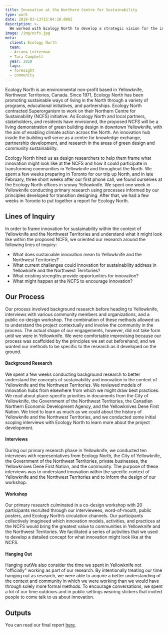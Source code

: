 ```yaml
---
title: Innovation at the Northern Centre for Sustainability
type: work
date: 2019-03-13T15:04:10.000Z
description: >-
  We worked with Ecology North to develop a strategic vision for the innovation hub at their proposed Northern Centre for Sustainability.
image: /img/ncfs.jpg
meta:
  client: Ecology North
  team:
  - Ariana Lutterman
  - Tara Campbell
  year: 2019
  tags:
  - foresight
  - community
---
```


Ecology North is an environmental non-profit based in Yellowknife, Northwest Territories, Canada. Since 1971, Ecology North has been promoting sustainable ways of living  in the North through a variety of programs, educational initiatives, and partnerships. Ecology North contracted Superorganism to work on their Northern  Centre  for  Sustainability (NCFS) initiative. As Ecology North and local partners, stakeholders, and residents have envisioned, the proposed NCFS will be a living demonstration of green building design in downtown Yellowknife, with the aim of enabling climate action across the North. An innovation hub inside the building will serve as a centre for  knowledge exchange, partnership development, and research in the areas of green design and community sustainability.

Ecology North hired us as design researchers to help them frame what innovation might look like at the NCFS and how it could participate in transforming communities in Yellowknife and throughout the North. We spent a few weeks preparing in Toronto for our trip up North, and in late February, three short weeks after our first phone call, we found ourselves at the Ecology North offices in snowy Yellowknife. We spent one week in Yellowknife conducting primary research using processes informed by our principles developed for transition designing. After that, we had a few weeks in Toronto to put together a report for Ecology North.

## Lines of Inquiry

In   order   to   frame   innovation   for   sustainability   within the context of Yellowknife and the Northwest Territories  and  understand  what  it  might  look  like  within the proposed NCFS, we oriented our research around the following lines of inquiry:

- What does sustainable innovation mean to Yellowknife and the Northwest Territories?
- What current challenges could innovation for sustainability address in Yellowknife and the Northwest Territories?
- What existing strengths provide opportunities for innovation?
- What might happen at the NCFS to encourage innovation?

## Our Process

Our process involved background research before heading to Yellowknife, interviews with various community members and organizations, and a public co-design workshop. The combination of these methods allowed us to understand the project contextually and involve the community in the process. The actual shape of our engagements, however, did not take form until we were in Yellowknife. We were comfortable improvising because our process was scaffolded by the principles we set out beforehand, and we wanted our methods to be specific to the research as it developed on the ground.

#### Background Research

We spent a few weeks conducting background research to better understand the concepts of sustainability and innovation in the context of Yellowknife and the Northwest Territories. We reviewed models of innovation hubs from elsewhere from which we might draw best practices. We read about place-specific priorities in documents from the City of Yellowknife, the Government of the Northwest Territories, the Canadian Northern Economic Development Agency, and the Yellowknives Dene First Nation. We tried to learn as much as we could about the history of Yellowknife and the Northwest Territories, and we conducted some initial scoping interviews with Ecology North to learn more about the project development.

#### Interviews

During our primary research phase in Yellowknife, we conducted ten interviews with representatives from Ecology North, the City of Yellowknife, the Government of the Northwest Territories, private businesses, the Yellowknives Dene First Nation, and the community. The purpose of these interviews was to understand innovation within the specific context of Yellowknife and the Northwest Territories and to inform the design of our workshop.

#### Workshop

Our primary research culminated in a co-design workshop with 20 participants recruited through our interviewees, word-of-mouth, public posters, and Ecology North’s circulation channels. Our participants collectively imagineed which innovation models, activities, and practices at the NCFS would bring the greatest value to communities in Yellowknife and the Northwest Territories. We facilitated a series of activities that we used to develop a detailed concept for what innovation might look like at the NCFS.

#### Hanging Out

Hanging outWe also consider the time we spent in Yellowknife not "officially" working as part of our research. By intentionally treating our time hanging out as research, we were able to acquire a better understanding of the context and community in which we were working than we would have through solely more formal methods. To encourage conversations, we spent a lot of our time outdoors and in public settings wearing stickers that invited people to come talk to us about innovation.

## Outputs

You can read our final report [here](/docs/InnovationAtTheNorthernCentreForSustainability.pdf).
